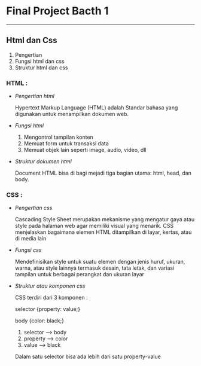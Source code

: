 # **Final Project Bacth 1**
---
## Html dan Css
  1. Pengertian
  2. Fungsi html dan css
  3. Struktur html dan css

### **HTML :**
* *Pengertian html*  
 
    Hypertext Markup Language (HTML) adalah Standar bahasa yang digunakan untuk menampilkan dokumen web.

* *Fungsi html*
  1. Mengontrol tampilan konten
  2. Memuat form untuk transaksi data
  3. Memuat objek lain seperti image, audio, video, dll
* *Struktur dokumen html*
  
    Document HTML bisa di bagi mejadi tiga bagian utama: html, head, dan body.

### **CSS :**
* *Pengertian css*

    Cascading Style Sheet merupakan mekanisme yang mengatur gaya atau style pada halaman web agar memiliki visual yang menarik. 
    CSS menjelaskan bagaimana elemen HTML ditampilkan di layar, kertas, atau di media lain

* *Fungsi css*

    Mendefinisikan style untuk suatu elemen dengan jenis huruf, ukuran, warna, atau style lainnya termasuk desain, tata letak, dan variasi tampilan untuk berbagai perangkat dan ukuran layar
* *Struktur atau komponen css*

    CSS terdiri dari 3 komponen : 
    
    selector {property:  value;}

    body {color:  black;}
    1. selector --> body
    2. property --> color
    3. value --> black

    Dalam satu selector bisa ada lebih dari satu property-value